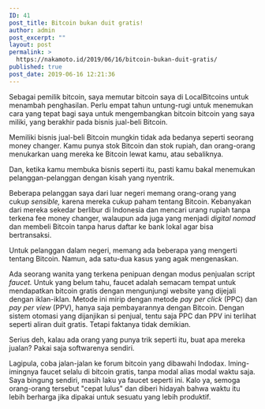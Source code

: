 ```yaml
---
ID: 41
post_title: Bitcoin bukan duit gratis!
author: admin
post_excerpt: ""
layout: post
permalink: >
  https://nakamoto.id/2019/06/16/bitcoin-bukan-duit-gratis/
published: true
post_date: 2019-06-16 12:21:36
---
```

<!-- wp:paragraph -->
<p>Sebagai pemilik bitcoin, saya memutar bitcoin saya di LocalBitcoins untuk menambah penghasilan. Perlu empat tahun untung-rugi untuk menemukan cara yang tepat bagi saya untuk mengembangkan bitcoin bitcoin yang saya miliki, yang berakhir pada bisnis jual-beli Bitcoin.</p>
<!-- /wp:paragraph -->

<!-- wp:paragraph -->
<p>Memiliki bisnis jual-beli Bitcoin mungkin tidak ada bedanya seperti seorang money changer. Kamu punya stok Bitcoin dan stok rupiah, dan orang-orang menukarkan uang mereka ke Bitcoin lewat kamu, atau sebaliknya. </p>
<!-- /wp:paragraph -->

<!-- wp:paragraph -->
<p>Dan, ketika kamu membuka bisnis seperti itu, pasti kamu bakal menemukan pelanggan-pelanggan dengan kisah yang nyentrik.</p>
<!-- /wp:paragraph -->

<!-- wp:paragraph -->
<p>Beberapa pelanggan saya dari luar negeri memang orang-orang yang cukup <em>sensible, </em>karena mereka cukup paham tentang Bitcoin. Kebanyakan dari mereka sekedar berlibur di Indonesia dan mencari urang rupiah tanpa terkena fee money changer, walaupun ada juga yang menjadi <em>digital nomad</em> dan membeli Bitcoin tanpa harus daftar ke bank lokal agar bisa bertransaksi.</p>
<!-- /wp:paragraph -->

<!-- wp:paragraph -->
<p>Untuk pelanggan dalam negeri, memang ada beberapa yang mengerti tentang Bitcoin. Namun, ada satu-dua kasus yang agak mengenaskan.</p>
<!-- /wp:paragraph -->

<!-- wp:paragraph -->
<p>Ada seorang wanita yang terkena penipuan dengan modus penjualan script <em>faucet. </em>Untuk yang belum tahu, faucet adalah semacam tempat untuk mendapatkan bitcoin gratis dengan mengunjungi website yang dijejali dengan iklan-iklan. Metode ini mirip dengan metode <em>pay per click</em> (PPC) dan <em>pay per view</em> (PPV), hanya saja pembayarannya dengan Bitcoin. Dengan sistem otomasi yang dijanjikan si penjual, tentu saja PPC dan PPV ini terlihat seperti aliran duit gratis. Tetapi faktanya tidak demikian.</p>
<!-- /wp:paragraph -->

<!-- wp:paragraph -->
<p>Serius deh, kalau ada orang yang punya trik seperti itu, buat apa mereka jualan? Pakai saja softwarenya sendiri. </p>
<!-- /wp:paragraph -->

<!-- wp:paragraph -->
<p>Lagipula, coba jalan-jalan ke forum bitcoin yang dibawahi Indodax. Iming-imingnya faucet selalu di bitcoin gratis, tanpa modal alias modal waktu saja. Saya bingung sendiri, masih laku ya faucet seperti ini. Kalo ya, semoga orang-orang tersebut "cepat lulus" dan diberi hidayah bahwa waktu itu lebih berharga jika dipakai untuk sesuatu yang lebih produktif.</p>
<!-- /wp:paragraph -->